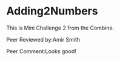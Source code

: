 # Adding2Numbers

This is Mini Challenge 2 from the Combine.

Peer Reviewed by:Amir Smith

Peer Comment:Looks good!
